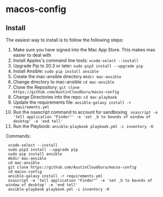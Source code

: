 # macos-config

## Install
The easiest way to install is to follow the following steps:

1. Make sure you have signed into the Mac App Store.  This makes mas easier to deal with
2. Install Apples's command line tools: `xcode-select --install`
3. Upgrade Pip to 20.3 or later: `sudo pip3 install --upgrade pip`
4. Install Ansible: `sudo pip install ansible`
5. Create the mac-ansible directory `mkdir mac-ansible`
6. Change directory to mac-ansible `cd mac-ansible`
7. Clone the Repository: `git clone https://github.com/AustinCloudGuru/macos-config`
8. Change Directories into the repo: `cd mac-playbook`
9. Update the requirements file: `ansible-galaxy install -r requirements.yml`
10. Run the osascript command to account for sandboxing ` osascript -e 'tell application "Finder"' -e 'set _b to bounds of window of desktop' -e 'end tell'`
11. Run the Playbook: `ansible-playbook playbook.yml -i inventory -K`

Commands:

     xcode-select --install
     sudo pip3 install --upgrade pip
     sudo pip install ansible
     mkdir mac-ansible 
     cd mac-ansible 
     git clone https://github.com/AustinCloudGuru/macos-config
     cd macos-config
     ansible-galaxy install -r requirements.yml
     osascript -e 'tell application "Finder"' -e 'set _b to bounds of window of desktop' -e 'end tell'
     ansible-playbook playbook.yml -i inventory -K

